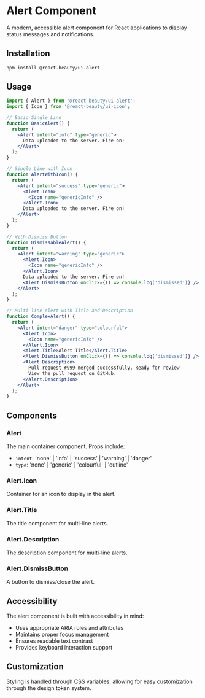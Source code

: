 # Alert Component

A modern, accessible alert component for React applications to display status messages and notifications.

## Installation

```bash
npm install @react-beauty/ui-alert
```

## Usage

```jsx
import { Alert } from '@react-beauty/ui-alert';
import { Icon } from '@react-beauty/ui-icon';

// Basic Single Line
function BasicAlert() {
  return (
    <Alert intent="info" type="generic">
      Data uploaded to the server. Fire on!
    </Alert>
  );
}

// Single Line with Icon
function AlertWithIcon() {
  return (
    <Alert intent="success" type="generic">
      <Alert.Icon>
        <Icon name="genericInfo" />
      </Alert.Icon>
      Data uploaded to the server. Fire on!
    </Alert>
  );
}

// With Dismiss Button
function DismissableAlert() {
  return (
    <Alert intent="warning" type="generic">
      <Alert.Icon>
        <Icon name="genericInfo" />
      </Alert.Icon>
      Data uploaded to the server. Fire on!
      <Alert.DismissButton onClick={() => console.log('dismissed')} />
    </Alert>
  );
}

// Multi-line Alert with Title and Description
function ComplexAlert() {
  return (
    <Alert intent="danger" type="colourful">
      <Alert.Icon>
        <Icon name="genericInfo" />
      </Alert.Icon>
      <Alert.Title>Alert Title</Alert.Title>
      <Alert.DismissButton onClick={() => console.log('dismissed')} />
      <Alert.Description>
        Pull request #999 merged successfully. Ready for review 
        View the pull request on GitHub.
      </Alert.Description>
    </Alert>
  );
}
```

## Components

### Alert

The main container component. Props include:
- `intent`: 'none' | 'info' | 'success' | 'warning' | 'danger'
- `type`: 'none' | 'generic' | 'colourful' | 'outline'

### Alert.Icon

Container for an icon to display in the alert.

### Alert.Title

The title component for multi-line alerts.

### Alert.Description

The description component for multi-line alerts.

### Alert.DismissButton

A button to dismiss/close the alert.

## Accessibility

The alert component is built with accessibility in mind:
- Uses appropriate ARIA roles and attributes
- Maintains proper focus management
- Ensures readable text contrast
- Provides keyboard interaction support

## Customization

Styling is handled through CSS variables, allowing for easy customization through the design token system.